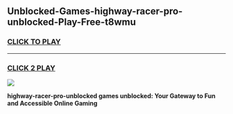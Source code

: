 
## Unblocked-Games-highway-racer-pro-unblocked-Play-Free-t8wmu
<h3>
<a href="https://premium76.site?title=highway-racer-pro-unblocked&ref=23A">CLICK TO PLAY</a></h3>
<hr>

<h3>
<a href="https://premium76.site?title=highway-racer-pro-unblocked&ref=23A">CLICK 2 PLAY</a>
  
</h3>

<a href="https://premium76.site?title=highway-racer-pro-unblocked&ref=23A"><img src="https://clearcache.store/games.png"></a>


**highway-racer-pro-unblocked games unblocked: Your Gateway to Fun and Accessible Online Gaming**

